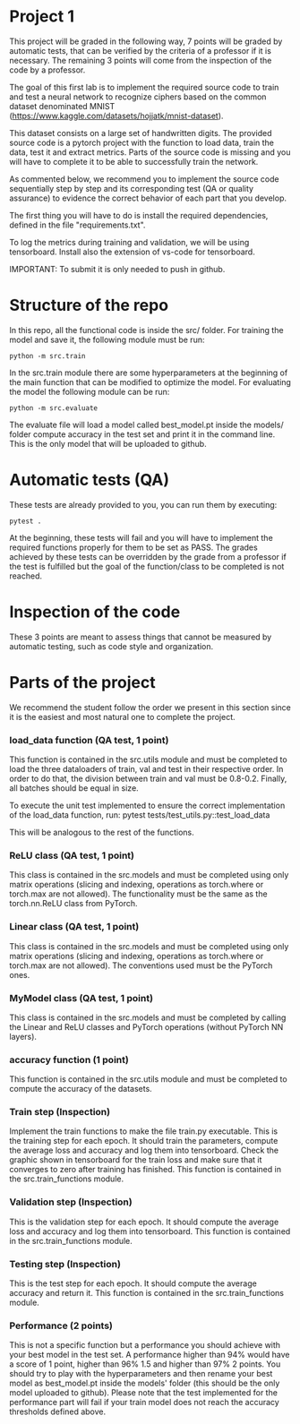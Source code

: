 # Project 1

This project will be graded in the following way, 7 points will be graded by automatic tests, that can be verified by the criteria of a professor if it is necessary. The remaining 3 points will come from the inspection of the code by a professor.

The goal of this first lab is to implement the required source code to train and test a neural network to recognize ciphers based on the common dataset denominated MNIST (https://www.kaggle.com/datasets/hojjatk/mnist-dataset).

This dataset consists on a large set of handwritten digits. The provided source code is a pytorch project with the function to load data, train the data, test it and extract metrics. Parts of the source code is missing and you will have to complete it to be able to successfully train the network.

As commented below, we recommend you to implement the source code sequentially step by step and its corresponding test (QA or quality assurance) to evidence the correct behavior of each part that you develop. 

The first thing you will have to do is install the required dependencies, defined in the file "requirements.txt".

To log the metrics during training and validation, we will be using tensorboard. Install also the extension of vs-code for tensorboard. 

IMPORTANT: To submit it is only needed to push in github.

# Structure of the repo
In this repo, all the functional code is inside the src/ folder. For training the model and save it, the following module must be run:

    python -m src.train

In the src.train module there are some hyperparameters at the beginning of the main function that can be modified to optimize the model. For evaluating the model the following module can be run:

    python -m src.evaluate

The evaluate file will load a model called best_model.pt inside the models/ folder compute accuracy in the test set and print it in the command line. This is the only model that will be uploaded to github.


# Automatic tests (QA)
These tests are already provided to you, you can run them by executing:

    pytest .
    
At the beginning, these tests will fail and you will have to implement the required functions properly for them to be set as PASS. The grades achieved by these tests can be overridden by the grade from a professor if the test is fulfilled but the goal of the function/class to be completed is not reached.

# Inspection of the code

These 3 points are meant to assess things that cannot be measured by automatic testing, such as code style and organization.

# Parts of the project

We recommend the student follow the order we present in this section since it is the easiest and most natural one to complete the project.

### load_data function (QA test, 1 point)

This function is contained in the src.utils module and must be completed to load the three dataloaders of train, val and test in their respective order. In order to do that, the division between train and val must be 0.8-0.2. Finally, all batches should be equal in size.  

To execute the unit test implemented to ensure the correct implementation of the load_data function, run:
pytest tests/test_utils.py::test_load_data

This will be analogous to the rest of the functions.

### ReLU class (QA test, 1 point)

This class is contained in the src.models and must be completed using only matrix operations (slicing and indexing, operations as torch.where or torch.max are not allowed). The functionality must be the same as the torch.nn.ReLU class from PyTorch.

### Linear class (QA test, 1 point)

This class is contained in the src.models and must be completed using only matrix operations (slicing and indexing, operations as torch.where or torch.max are not allowed). The conventions used must be the PyTorch ones.

### MyModel class (QA test, 1 point)

This class is contained in the src.models and must be completed by calling the Linear and ReLU classes and PyTorch operations (without PyTorch NN layers).

### accuracy function (1 point)

This function is contained in the src.utils module and must be completed to compute the accuracy of the datasets.

### Train step (Inspection)

Implement the train functions to make the file train.py executable. This is the training step for each epoch. It should train the parameters, compute the average loss and accuracy and log them into tensorboard. Check the graphic shown in tensorboard for the train loss and make sure that it converges to zero after training has finished. This function is contained in the src.train_functions module.

### Validation step (Inspection)

This is the validation step for each epoch. It should compute the average loss and accuracy and log them into tensorboard. This function is contained in the src.train_functions module.

### Testing step (Inspection)

This is the test step for each epoch. It should compute the average accuracy and return it. This function is contained in the src.train_functions module.

### Performance (2 points)

This is not a specific function but a performance you should achieve with your best model in the test set. A performance higher than 94% would have a score of 1 point, higher than 96% 1.5 and higher than 97% 2 points. You should try to play with the hyperparameters and then rename your best model as best_model.pt inside the models' folder (this should be the only model uploaded to github). Please note that the test implemented for the performance part will fail if your train model does not reach the accuracy thresholds defined above.